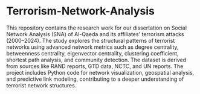 # Terrorism-Network-Analysis
This repository contains the research work for our dissertation on Social Network Analysis (SNA) of Al-Qaeda and its affiliates' terrorism attacks (2000–2024). The study explores the structural patterns of terrorist networks using advanced network metrics such as degree centrality, betweenness centrality, eigenvector centrality, clustering coefficient, shortest path analysis, and community detection. The dataset is derived from sources like RAND reports, GTD data, NCTC, and UN reports. The project includes Python code for network visualization, geospatial analysis, and predictive link modeling, contributing to a deeper understanding of terrorist network structures.
